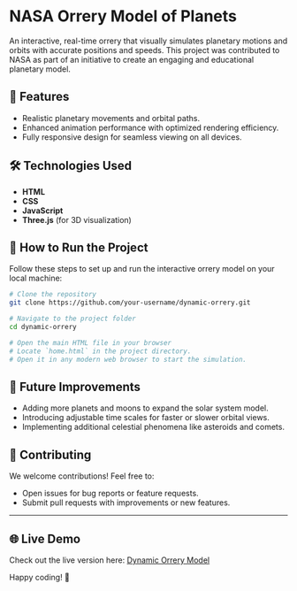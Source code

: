 # NASA Orrery Model of Planets

An interactive, real-time orrery that visually simulates planetary motions and orbits with accurate positions and speeds. This project was contributed to NASA as part of an initiative to create an engaging and educational planetary model.

## 🚀 Features
- Realistic planetary movements and orbital paths.
- Enhanced animation performance with optimized rendering efficiency.
- Fully responsive design for seamless viewing on all devices.

## 🛠️ Technologies Used
- **HTML**
- **CSS**
- **JavaScript**
- **Three.js** (for 3D visualization)

## 📌 How to Run the Project

Follow these steps to set up and run the interactive orrery model on your local machine:

```sh
# Clone the repository
git clone https://github.com/your-username/dynamic-orrery.git

# Navigate to the project folder
cd dynamic-orrery

# Open the main HTML file in your browser
# Locate `home.html` in the project directory.
# Open it in any modern web browser to start the simulation.
```

## 🔧 Future Improvements
- Adding more planets and moons to expand the solar system model.
- Introducing adjustable time scales for faster or slower orbital views.
- Implementing additional celestial phenomena like asteroids and comets.

## 🤝 Contributing
We welcome contributions! Feel free to:
- Open issues for bug reports or feature requests.
- Submit pull requests with improvements or new features.
---

## 🌐 Live Demo
Check out the live version here: [Dynamic Orrery Model](https://anjaniballaa.github.io/Dynamic-Orrery-of--planets/)

Happy coding! 🚀
```

